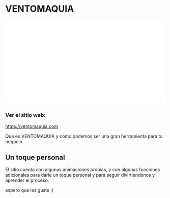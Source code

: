 VENTOMAQUIA
===================

![Juan Palma](assets/img/facebook_web_img_article.jpg)
### Ver el sitio web:
https://ventomaquia.com

Que es VENTOMAQUIA y como podemos ser una gran herramienta para tu negocio.

Un toque personal
-----------------
El sitio cuenta con algunas animaciones propias, y con algunas funciones adicionales para darle un toque personal y para seguir divirtiendonos y aprender el proceso. 

espero que les guste :)



<!-- ## Un poco de mi como persona:
<img src="assets/img/idalibre-logo.svg" width="100"><img src="assets/img/juan-palma-logo-blanco.svg" width="100"> -->
<!-- ### Redes Sociales:
- [Instagram](https://www.instagram.com/juan_palma/)
- [Facebook](https://www.facebook.com/juan.palma.v)
- [TikTok](https://www.tiktok.com/@juan.palma) -->

<!-- ## Un poco de mi en lo laboral:
### Redes Sociales:
Diseño grafico - [Instagram](https://www.instagram.com/id.a_libre/)

19.75 Studio: Fotografia Social - [web](https://1975studio.com)

Obscuro Placer: Fotografia Erotica - [web](https:obscuroplacer.com) -->
